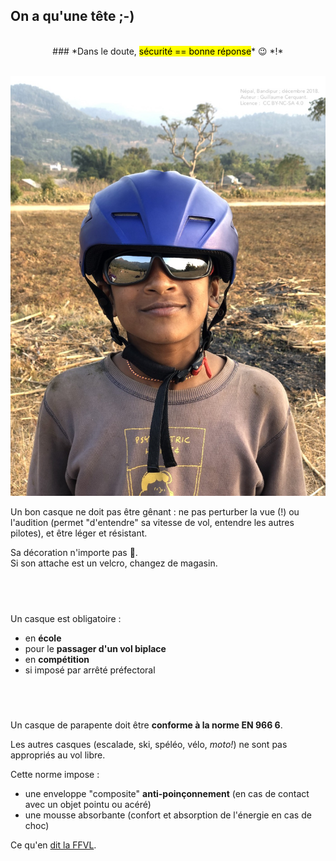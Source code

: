 <!--
A22V
-->

## On a qu'une tête ;-)


<br>
<center> 
### *Dans le doute, <mark>sécurité == bonne réponse</mark>* 😉 *!*
</center>
<br>

![](casque_trop_grand.jpg)

Un bon casque ne doit pas être gênant : ne pas perturber la vue (!) ou l'audition (permet "d'entendre" sa vitesse de vol, entendre les autres pilotes), et être léger et résistant.  

Sa décoration n'importe pas 🤷.  
Si son attache est un velcro, changez de magasin.

##  


Un casque est obligatoire : 

- en **école**
- pour le **passager d'un vol biplace**  
- en **compétition**
- si imposé par arrêté préfectoral

##  

Un casque de parapente doit être **conforme à la norme EN 966 6**.  

Les autres casques (escalade, ski, spéléo, vélo, *moto!*) ne sont pas appropriés au vol libre.

Cette norme impose :

- une enveloppe "composite" **anti-poinçonnement** (en cas de contact avec un objet pointu ou acéré)
- une mousse absorbante (confort et absorption de l'énergie en cas de choc)


Ce qu'en [dit la FFVL](https://federation.ffvl.fr/actus/casques).